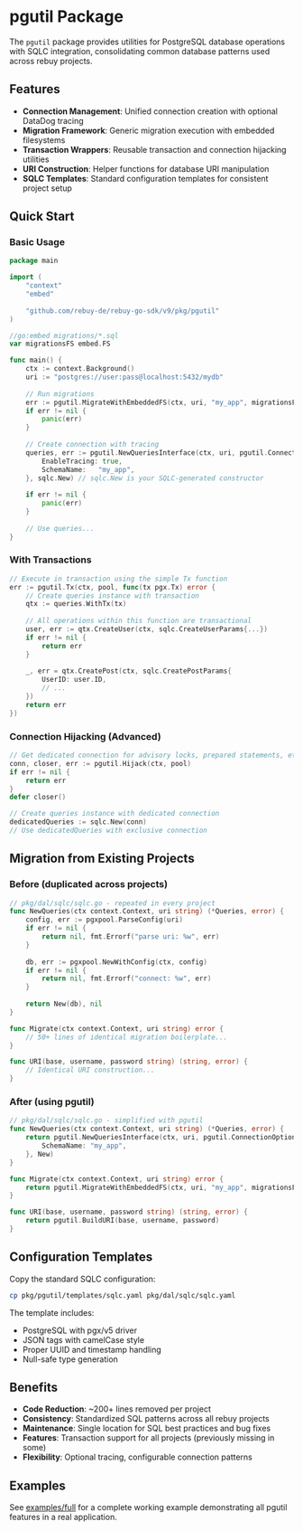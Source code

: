 # pgutil Package

The `pgutil` package provides utilities for PostgreSQL database operations with SQLC integration, consolidating common database patterns used across rebuy projects.

## Features

- **Connection Management**: Unified connection creation with optional DataDog tracing
- **Migration Framework**: Generic migration execution with embedded filesystems  
- **Transaction Wrappers**: Reusable transaction and connection hijacking utilities
- **URI Construction**: Helper functions for database URI manipulation
- **SQLC Templates**: Standard configuration templates for consistent project setup

## Quick Start

### Basic Usage

```go
package main

import (
    "context"
    "embed"
    
    "github.com/rebuy-de/rebuy-go-sdk/v9/pkg/pgutil"
)

//go:embed migrations/*.sql
var migrationsFS embed.FS

func main() {
    ctx := context.Background()
    uri := "postgres://user:pass@localhost:5432/mydb"
    
    // Run migrations
    err := pgutil.MigrateWithEmbeddedFS(ctx, uri, "my_app", migrationsFS, "migrations")
    if err != nil {
        panic(err)
    }
    
    // Create connection with tracing
    queries, err := pgutil.NewQueriesInterface(ctx, uri, pgutil.ConnectionOptions{
        EnableTracing: true,
        SchemaName:   "my_app",
    }, sqlc.New) // sqlc.New is your SQLC-generated constructor
    
    if err != nil {
        panic(err)
    }
    
    // Use queries...
}
```

### With Transactions

```go
// Execute in transaction using the simple Tx function
err := pgutil.Tx(ctx, pool, func(tx pgx.Tx) error {
    // Create queries instance with transaction
    qtx := queries.WithTx(tx)
    
    // All operations within this function are transactional
    user, err := qtx.CreateUser(ctx, sqlc.CreateUserParams{...})
    if err != nil {
        return err
    }
    
    _, err = qtx.CreatePost(ctx, sqlc.CreatePostParams{
        UserID: user.ID,
        // ...
    })
    return err
})
```

### Connection Hijacking (Advanced)

```go
// Get dedicated connection for advisory locks, prepared statements, etc.
conn, closer, err := pgutil.Hijack(ctx, pool)
if err != nil {
    return err
}
defer closer()

// Create queries instance with dedicated connection
dedicatedQueries := sqlc.New(conn)
// Use dedicatedQueries with exclusive connection
```

## Migration from Existing Projects

### Before (duplicated across projects)

```go
// pkg/dal/sqlc/sqlc.go - repeated in every project
func NewQueries(ctx context.Context, uri string) (*Queries, error) {
    config, err := pgxpool.ParseConfig(uri) 
    if err != nil {
        return nil, fmt.Errorf("parse uri: %w", err)
    }
    
    db, err := pgxpool.NewWithConfig(ctx, config)
    if err != nil {
        return nil, fmt.Errorf("connect: %w", err) 
    }
    
    return New(db), nil
}

func Migrate(ctx context.Context, uri string) error {
    // 50+ lines of identical migration boilerplate...
}

func URI(base, username, password string) (string, error) {
    // Identical URI construction...
}
```

### After (using pgutil)

```go
// pkg/dal/sqlc/sqlc.go - simplified with pgutil
func NewQueries(ctx context.Context, uri string) (*Queries, error) {
    return pgutil.NewQueriesInterface(ctx, uri, pgutil.ConnectionOptions{
        SchemaName: "my_app",
    }, New)
}

func Migrate(ctx context.Context, uri string) error {
    return pgutil.MigrateWithEmbeddedFS(ctx, uri, "my_app", migrationsFS, "migrations")
}

func URI(base, username, password string) (string, error) {
    return pgutil.BuildURI(base, username, password)
}
```

## Configuration Templates

Copy the standard SQLC configuration:

```bash
cp pkg/pgutil/templates/sqlc.yaml pkg/dal/sqlc/sqlc.yaml
```

The template includes:
- PostgreSQL with pgx/v5 driver
- JSON tags with camelCase style  
- Proper UUID and timestamp handling
- Null-safe type generation

## Benefits

- **Code Reduction**: ~200+ lines removed per project
- **Consistency**: Standardized SQL patterns across all rebuy projects  
- **Maintenance**: Single location for SQL best practices and bug fixes
- **Features**: Transaction support for all projects (previously missing in some)
- **Flexibility**: Optional tracing, configurable connection patterns

## Examples

See [examples/full](../../examples/full) for a complete working example demonstrating all pgutil features in a real application.
